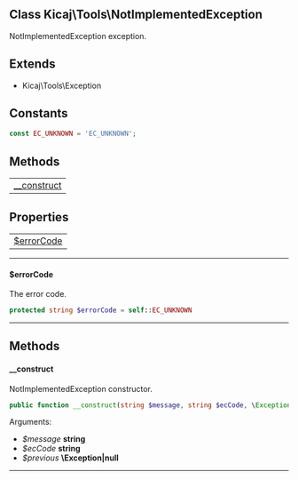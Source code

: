 ## Class Kicaj\Tools\NotImplementedException
NotImplementedException exception.

## Extends

- Kicaj\Tools\Exception

## Constants

```php
const EC_UNKNOWN = 'EC_UNKNOWN';
```

## Methods

|                              |
| ---------------------------- |
| [__construct](#__construct)  |

## Properties

|                            |
| -------------------------- |
|  [$errorCode](#errorcode)  |

-------

#### $errorCode
The error code.

```php
protected string $errorCode = self::EC_UNKNOWN
```

-------
## Methods
#### __construct
NotImplementedException constructor.
```php
public function __construct(string $message, string $ecCode, \Exception|null $previous) : 
```
Arguments:
- _$message_ **string**
- _$ecCode_ **string**
- _$previous_ **\Exception|null**

-------
